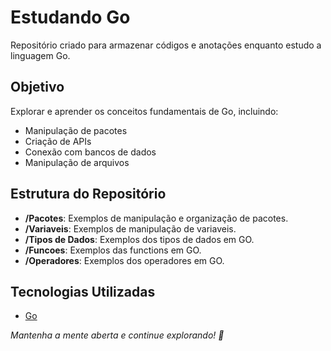 # Estudando Go

Repositório criado para armazenar códigos e anotações enquanto estudo a linguagem Go.

## Objetivo
Explorar e aprender os conceitos fundamentais de Go, incluindo:
- Manipulação de pacotes
- Criação de APIs
- Conexão com bancos de dados
- Manipulação de arquivos

## Estrutura do Repositório
- **/Pacotes**: Exemplos de manipulação e organização de pacotes.
- **/Variaveis**: Exemplos de manipulação de variaveis.
- **/Tipos de Dados**: Exemplos dos tipos de dados em GO.
- **/Funcoes**: Exemplos das functions em GO.
- **/Operadores**: Exemplos dos operadores em GO.

## Tecnologias Utilizadas
- [Go](https://golang.org/)

_Mantenha a mente aberta e continue explorando! 🚀_
